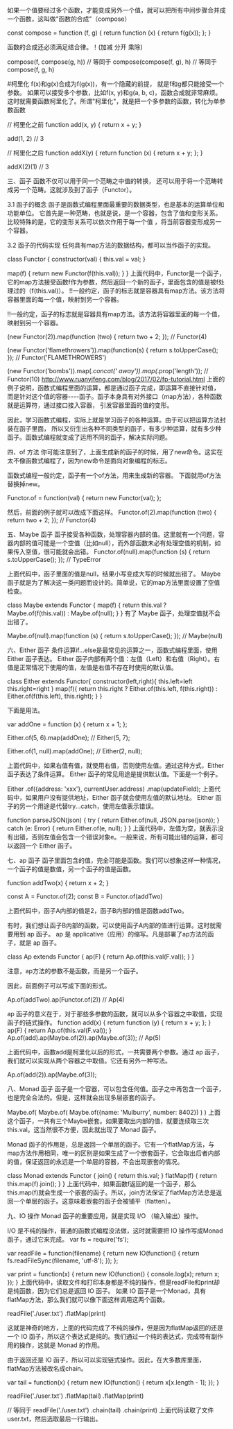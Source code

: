 如果一个值要经过多个函数，才能变成另外一个值，就可以把所有中间步骤合并成一个函数，这叫做"函数的合成"（compose）


const compose = function (f, g) {
  return function (x) {
    return f(g(x));
  };
}

函数的合成还必须满足结合律。！(加减  分开 乘除)  

compose(f, compose(g, h))
// 等同于
compose(compose(f, g), h)
// 等同于
compose(f, g, h)


#柯里化
f(x)和g(x)合成为f(g(x))，有一个隐藏的前提，
就是f和g都只能接受一个参数。
如果可以接受多个参数，比如f(x, y)和g(a, b, c)，函数合成就非常麻烦。
这时就需要函数柯里化了。所谓"柯里化"，就是把一个多参数的函数，转化为单参数函数


// 柯里化之前
function add(x, y) {
  return x + y;
}

add(1, 2) // 3

// 柯里化之后
function addX(y) {
  return function (x) {
    return x + y;
  };
}

addX(2)(1) // 3

三、函子
函数不仅可以用于同一个范畴之中值的转换，
还可以用于将一个范畴转成另一个范畴。这就涉及到了函子（Functor）。

3.1 函子的概念
函子是函数式编程里面最重要的数据类型，也是基本的运算单位和功能单位。
它首先是一种范畴，也就是说，是一个容器，包含了值和变形关系。比较特殊的是，它的变形关系可以依次作用于每一个值
，将当前容器变形成另一个容器。

3.2 函子的代码实现
任何具有map方法的数据结构，都可以当作函子的实现。

class Functor {
  constructor(val) { 
    this.val = val; 
  }

  map(f) {
    return new Functor(f(this.val));
  }
}
上面代码中，Functor是一个函子，它的map方法接受函数f作为参数，然后返回一个新的函子，里面包含的值是被f处理过的（f(this.val)）。
!!一般约定，函子的标志就是容器具有map方法。该方法将容器里面的每一个值，映射到另一个容器。

!!一般约定，函子的标志就是容器具有map方法。该方法将容器里面的每一个值，映射到另一个容器。

(new Functor(2)).map(function (two) {
  return two + 2;
});
// Functor(4)

(new Functor('flamethrowers')).map(function(s) {
  return s.toUpperCase();
});
// Functor('FLAMETHROWERS')

(new Functor('bombs')).map(_.concat(' away')).map(_.prop('length'));
// Functor(10)
http://www.ruanyifeng.com/blog/2017/02/fp-tutorial.html
上面的例子说明，函数式编程里面的运算，都是通过函子完成，即运算不直接针对值，
而是针对这个值的容器----函子。函子本身具有对外接口（map方法），各种函数就是运算符，通过接口接入容器，
引发容器里面的值的变形。

因此，学习函数式编程，实际上就是学习函子的各种运算。由于可以把运算方法封装在函子里面，
所以又衍生出各种不同类型的函子，有多少种运算，就有多少种函子。函数式编程就变成了运用不同的函子，解决实际问题。

四、of 方法
你可能注意到了，上面生成新的函子的时候，用了new命令。这实在太不像函数式编程了，因为new命令是面向对象编程的标志。

函数式编程一般约定，函子有一个of方法，用来生成新的容器。
下面就用of方法替换掉new。

Functor.of = function(val) {
  return new Functor(val);
};

然后，前面的例子就可以改成下面这样。
Functor.of(2).map(function (two) {
  return two + 2;
});
// Functor(4)

五、Maybe 函子
函子接受各种函数，处理容器内部的值。这里就有一个问题，容器内部的值可能是一个空值（比如null），而外部函数未必有处理空值的机制，如果传入空值，很可能就会出错。
Functor.of(null).map(function (s) {
  return s.toUpperCase();
});
// TypeError

上面代码中，函子里面的值是null，结果小写变成大写的时候就出错了。
Maybe 函子就是为了解决这一类问题而设计的。简单说，它的map方法里面设置了空值检查。

class Maybe extends Functor {
  map(f) {
    return this.val ? Maybe.of(f(this.val)) : Maybe.of(null);
  }
}
有了 Maybe 函子，处理空值就不会出错了。

Maybe.of(null).map(function (s) {
  return s.toUpperCase();
});
// Maybe(null)

六、Either 函子
条件运算if...else是最常见的运算之一，函数式编程里面，使用 Either 函子表达。
Either 函子内部有两个值：左值（Left）和右值（Right）。右值是正常情况下使用的值，左值是右值不存在时使用的默认值。

class  Either extends Functor{
  constructor(left,right){
    this.left=left
    this.right=right
  }
  map(f){
    return this.right ? 
      Either.of(this.left, f(this.right)) :
      Either.of(f(this.left), this.right);
  }
}

下面是用法。

var addOne = function (x) {
  return x + 1;
};

Either.of(5, 6).map(addOne);
// Either(5, 7);

Either.of(1, null).map(addOne);
// Either(2, null);

上面代码中，如果右值有值，就使用右值，否则使用左值。通过这种方式，Either 函子表达了条件运算。
Either 函子的常见用途是提供默认值。下面是一个例子。

Either
.of({address: 'xxx'}, currentUser.address)
.map(updateField);
上面代码中，如果用户没有提供地址，Either 函子就会使用左值的默认地址。
Either 函子的另一个用途是代替try...catch，使用左值表示错误。

function parseJSON(json) {
  try {
    return Either.of(null, JSON.parse(json));
  } catch (e: Error) {
    return Either.of(e, null);
  }
}
上面代码中，左值为空，就表示没有出错，否则左值会包含一个错误对象e。一般来说，所有可能出错的运算，都可以返回一个 Either 函子。

七、ap 函子
函子里面包含的值，完全可能是函数。我们可以想象这样一种情况，一个函子的值是数值，另一个函子的值是函数。

function addTwo(x) {
  return x + 2;
}

const A = Functor.of(2);
const B = Functor.of(addTwo)

上面代码中，函子A内部的值是2，函子B内部的值是函数addTwo。

有时，我们想让函子B内部的函数，可以使用函子A内部的值进行运算。这时就需要用到 ap 函子。
ap 是 applicative（应用）的缩写。凡是部署了ap方法的函子，就是 ap 函子。

class Ap extends Functor {
  ap(F) {
    return Ap.of(this.val(F.val));
  }
}

注意，ap方法的参数不是函数，而是另一个函子。

因此，前面例子可以写成下面的形式。

Ap.of(addTwo).ap(Functor.of(2))
// Ap(4)

ap 函子的意义在于，对于那些多参数的函数，就可以从多个容器之中取值，实现函子的链式操作。
function add(x) {
  return function (y) {
    return x + y;
  };
}
  ap(F) {
    return Ap.of(this.val(F.val));
  }
Ap.of(add).ap(Maybe.of(2)).ap(Maybe.of(3));
// Ap(5)

上面代码中，函数add是柯里化以后的形式，一共需要两个参数。通过 ap 函子，我们就可以实现从两个容器之中取值。它还有另外一种写法。

Ap.of(add(2)).ap(Maybe.of(3));

八、Monad 函子
函子是一个容器，可以包含任何值。函子之中再包含一个函子，也是完全合法的。但是，这样就会出现多层嵌套的函子。

Maybe.of(
  Maybe.of(
    Maybe.of({name: 'Mulburry', number: 8402})
  )
)
上面这个函子，一共有三个Maybe嵌套。如果要取出内部的值，就要连续取三次this.val。这当然很不方便，因此就出现了 Monad 函子。

Monad 函子的作用是，总是返回一个单层的函子。它有一个flatMap方法，与map方法作用相同，唯一的区别是如果生成了一个嵌套函子，它会取出后者内部的值，保证返回的永远是一个单层的容器，不会出现嵌套的情况。


class Monad extends Functor {
  join() {
    return this.val;
  }
  flatMap(f) {
    return this.map(f).join();
  }
}
上面代码中，如果函数f返回的是一个函子，那么this.map(f)就会生成一个嵌套的函子。所以，join方法保证了flatMap方法总是返回一个单层的函子。这意味着嵌套的函子会被铺平（flatten）。

九、IO 操作
Monad 函子的重要应用，就是实现 I/O （输入输出）操作。

I/O 是不纯的操作，普通的函数式编程没法做，这时就需要把 IO 操作写成Monad函子，通过它来完成。
var fs = require('fs');

var readFile = function(filename) {
  return new IO(function() {
    return fs.readFileSync(filename, 'utf-8');
  });
};

var print = function(x) {
  return new IO(function() {
    console.log(x);
    return x;
  });
}
上面代码中，读取文件和打印本身都是不纯的操作，但是readFile和print却是纯函数，因为它们总是返回 IO 函子。
如果 IO 函子是一个Monad，具有flatMap方法，那么我们就可以像下面这样调用这两个函数。

readFile('./user.txt')
.flatMap(print)

这就是神奇的地方，上面的代码完成了不纯的操作，但是因为flatMap返回的还是一个 IO 函子，所以这个表达式是纯的。我们通过一个纯的表达式，完成带有副作用的操作，这就是 Monad 的作用。

由于返回还是 IO 函子，所以可以实现链式操作。因此，在大多数库里面，flatMap方法被改名成chain。


var tail = function(x) {
  return new IO(function() {
    return x[x.length - 1];
  });
}

readFile('./user.txt')
.flatMap(tail)
.flatMap(print)

// 等同于
readFile('./user.txt')
.chain(tail)
.chain(print)
上面代码读取了文件user.txt，然后选取最后一行输出。
